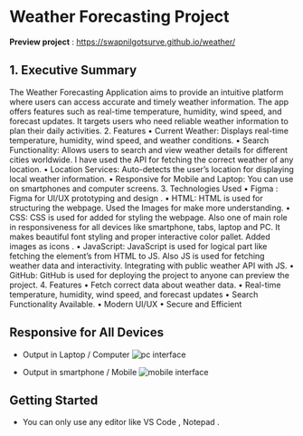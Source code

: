 # Weather Forecasting Project
**Preview project** : https://swapnilgotsurve.github.io/weather/
## 1. Executive Summary
The Weather Forecasting Application aims to provide an intuitive platform where users can access accurate and timely weather information. The app offers features such as real-time temperature, humidity, wind speed, and forecast updates. It targets users who need reliable weather information to plan their daily activities.
2. Features
•	Current Weather: Displays real-time temperature, humidity, wind speed, and weather conditions.
•	Search Functionality: Allows users to search and view weather details for different cities worldwide. I have used the API for fetching the correct weather of any location.
•	Location Services: Auto-detects the user’s location for displaying local weather information.
•	Responsive for Mobile and Laptop: You can use on smartphones and computer screens.
3. Technologies Used
•	Figma : Figma for UI/UX prototyping and design . 
•	HTML: HTML is used for structuring the webpage. Used the Images for make more understanding.
•	CSS: CSS is used for added for styling the webpage. Also one of main role in responsiveness for all devices like smartphone, tabs, laptop and PC. It makes beautiful font styling and proper interactive color pallet. Added images as icons . 
•	JavaScript: JavaScript is used for logical part like fetching the element’s from HTML to JS. Also JS is used for fetching weather data and interactivity. Integrating with public weather API with JS.
•	GitHub: GitHub is used for deploying the project to anyone can preview the project.
4. Features
•	Fetch correct data about weather data.
•	Real-time temperature, humidity, wind speed, and forecast updates 
•	Search Functionality Available.
•	Modern UI/UX
•	Secure and Efficient

## Responsive for All Devices 
- Output in Laptop / Computer
![pc interface](https://github.com/user-attachments/assets/3b1b69e1-5e5a-4420-8ecf-e137a4633878)

- Output in smartphone / Mobile
![mobile interface](https://github.com/user-attachments/assets/28de20f0-ef8f-4e8d-94fd-f5a34079cb5a)

## Getting Started
- You can only use any editor like VS Code , Notepad .
 
